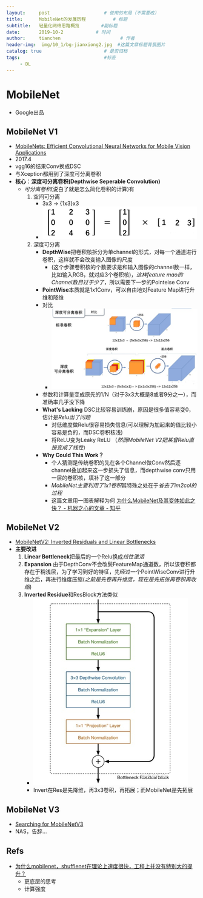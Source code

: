 ```yaml
---
layout:     post                    # 使用的布局（不需要改）
title:      MobileNet的发展历程          # 标题 
subtitle:   轻量化网络思路概览        #副标题
date:       2019-10-2            # 时间
author:     tianchen                      # 作者
header-img:  img/10_1/bg-jianxiong2.jpg  #这篇文章标题背景图片  
catalog: true                       # 是否归档
tags:                               #标签
     - DL
---
```

# MobileNet
* Google出品

## MobileNet V1
* [MobileNets: Efficient Convolutional Neural Networks for Mobile Vision Applications](https://www.zhihu.com/search?type=content&q=mobilenet)
* 2017.4
* vgg16的结果Conv换成DSC
* 与Xception都用到了深度可分离卷积
* **核心**：**深度可分离卷积(Depthwise Seperable Convolution)**
    * *可分离卷积*(说白了就是怎么简化卷积的计算)有
        1. 空间可分离
            * 3x3 -> {1x3}x3
            * ![](https://github.com/A-suozhang/MyPicBed/raw/master/img/20191002095930.png)
        2. 深度可分离
            * **DepthWise**把卷积核拆分为单channel的形式，对每一个通道进行卷积，这样就不会改变输入图像的尺度
                * (这个步骤卷积核的个数要求是和输入图像的channel数一样，比如输入RGB，就对应3个卷积核)，*这样feature mao的Channel数目过于少了*，所以需要下一步的Pointeise Conv
            * **PointWise**本质就是1x1Conv，可以自由地对Feature Map进行升维和降维
            * 对比 
                * ![](https://github.com/A-suozhang/MyPicBed/raw/master/img/20191002101511.png)
            * 参数和计算量变成原先的1/N（对于3x3大概是8或者9分之一），而准确率几乎没下降
            * **What's Lacking** DSC比较容易训练崩，原因是很多值容易变0，估计是*Relu出了问题*
                * 对低维度做Relu很容易损失信息(可以理解为加起来的值比较小容易是负的，而DSC卷积核浅)
                * 将ReLU变为Leaky ReLU （*然而MobileNet V2把某曾Relu直接变成了线性*）
            * **Why Could This Work？**
                * 个人猜测是传统卷积的先在各个Channel做Conv然后逐channel叠加起来这一步损失了信息，而depthwise conv只用一层的卷积核，填补了这一部分
                * *MobileNet主要利用了1x1卷积*其特殊之处在于*省去了im2col的过程*
                * 这篇文章用一图表解释为何 [为什么MobileNet及其变体如此之快？ - 机器之心的文章 - 知乎](https://zhuanlan.zhihu.com/p/64138403)

## MobileNet V2
* [MobileNetV2: Inverted Residuals and Linear Bottlenecks](https://arxiv.org/abs/1704.04861)
* **主要改进**
    1. **Linear Bottleneck**把最后的一个Relu换成*线性激活*
    2. **Expansion** 由于DepthConv不会改鬓FeatureMap通道数，所以该卷积都存在于稍浅层，为了学习到好的特征，先经过一个PointWiseConv进行升维之后，再进行维度压缩(*之前是先卷再升维度，现在是先拓张再卷积再收缩*)
    3. **Inverted Residue**和ResBlock方法类似
        * ![](https://github.com/A-suozhang/MyPicBed/raw/master/img/20191002202729.png)
        * Invert在Res是先降维，再3x3卷积，再拓展；而MobileNet是先拓展

## MobileNet V3
* [Searching for MobileNetV3](https://link.zhihu.com/?target=https%3A//arxiv.org/pdf/1905.02244.pdf)
* NAS，告辞...

## Refs
* [为什么mobilenet，shufflenet在理论上速度很快，工程上并没有特别大的提升？](https://www.zhihu.com/question/343343895/answer/816049923)
    * 更底层的思考
    * 计算强度

